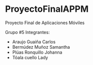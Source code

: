 # ProyectoFinalAPPM
Proyecto Final de Aplicaciones Móviles

Grupo #5
Integrantes:
-	Araujo Guaiña Carlos 
-	Bermúdez Muñoz Samantha 
-	Plúas Ronquillo Johanna 
-	Tóala cuello Lady 
